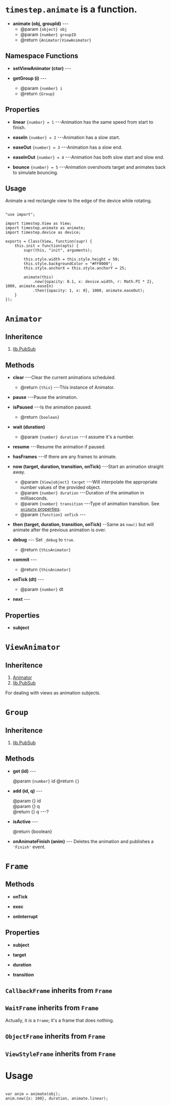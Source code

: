 # `timestep.animate` is a function.

* __animate (obj, groupId)__ ---
	* @param `{object} obj`
	* @param `{number} groupID`
	* @return `{Animator|ViewAnimator}`


## Namespace Functions

* __setViewAnimator (ctor)__ ---

* __getGroup (i)__ ---
	* @param `{number} i`
	* @return `{Group}`

## Properties

* __linear__ `{number} = 1` ---Animation has the same speed from start to finish.

* __easeIn__ `{number} = 2` ---Animation has a slow start.

* __easeOut__ `{number} = 3` ---Animation has a slow end.

* __easeInOut__ `{number} = 4` ---Animation has both slow start and slow end.

* __bounce__ `{number} = 5` ---Animation overshoots target and animates back to simulate bouncing.

## Usage

Animate a red rectangle view to the edge of the device while rotating.

~~~

"use import";

import timestep.View as View;
import timestep.animate as animate;
import timestep.device as device;

exports = Class(View, function(supr) {
    this.init = function(opts) {
        supr(this, "init", arguments);

        this.style.width = this.style.height = 50;
        this.style.backgroundColor = "#FF0000";
        this.style.anchorX = this.style.anchorY = 25;
        
        animate(this)
            .now({opacity: 0.1, x: device.width, r: Math.PI * 2}, 1000, animate.easeIn)
            .then({opacity: 1, x: 0}, 1000, animate.easeOut);
    }   
});
~~~

# `Animator` 

## Inheritence

1. [lib.PubSub](./lib-pubsub.html)

## Methods

* __clear__ ---Clear the current animations scheduled.
	* @return `{this}` ---This instance of Animator.

* __pause__ ---Pause the animation.

* __isPaused__ ---Is the animation paused.
	* @return `{boolean}`

* __wait (duration)__
	* @param `{number} duration` ---I assume it's a number.

* __resume__ ---Resume the animation if paused.

* __hasFrames__ ---If there are any frames to animate.

* __now (target, duration, transition, onTick)__ ---Start an animation straight away.
	* @param `{View|object} target` ---Will interpolate the appropriate number values of the provided object.
	* @param `{number} duration` ---Duration of the animation in milliseconds.
	* @param `{number} transition` ---Type of animation transition. See [`animate` properties](#properties).
	* @param `{function} onTick` ---

* __then (target, duration, transition, onTick)__ --Same as `now()` but will animate after the previous animation is over.

* __debug__ --- Set `_debug` to `true`.
	* @return `{thisAnimator}`

* __commit__ ---
	* @return `{thisAnimator}`

* __onTick (dt)__ ---
	* @param `{number}` dt

* __next__ ---

## Properties

* __subject__


# `ViewAnimator` 

## Inheritence

1. [Animator](#animator)
2. [lib.PubSub](./lib-pubsub.html)

For dealing with views as animation subjects.

# `Group` 

## Inheritence

1. [lib.PubSub](./lib-pubsub.html)

## Methods

* __get (id)__ ---

	@param `{number}` id
	@return `{}`

* __add (id, q)__ ---

	@param {} id<br/>
	@param {} q<br/>
	@return {} q ---?

* __isActive__ ---

	@return {boolean}

* __onAnimateFinish (anim)__ --- Deletes the animation and publishes a `'Finish'` event.


# `Frame`

## Methods

* __onTick__

* __exec__

* __onInterrupt__

## Properties

* __subject__

* __target__

* __duration__

* __transition__


## `CallbackFrame` inherits from `Frame`

## `WaitFrame` inherits from `Frame`

Actually, it *is* a `Frame`; it's a frame that does nothing.

## `ObjectFrame` inherits from `Frame`

## `ViewStyleFrame` inherits from `Frame`


# Usage

~~~

var anim = animate(obj);
anim.now({x: 100}, duration, animate.linear);
~~~
